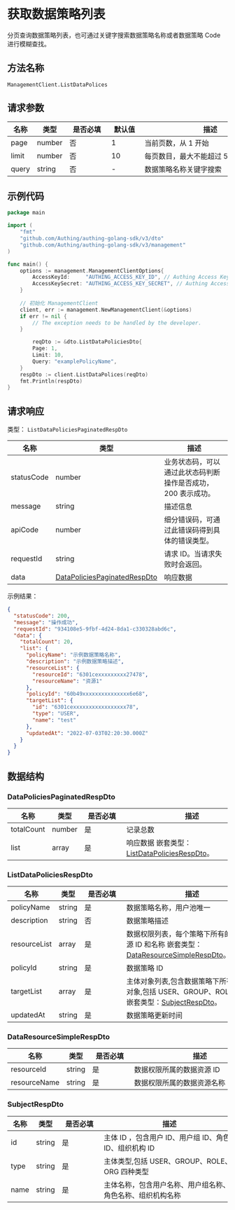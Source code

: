 # 获取数据策略列表

<!--
  警告⚠️：
  不要直接修改该文档，
  https://github.com/Authing/authing-docs-factory
  使用该项目进行生成
-->

<LastUpdated />

分页查询数据策略列表，也可通过关键字搜索数据策略名称或者数据策略 Code 进行模糊查找。

## 方法名称

`ManagementClient.ListDataPolices`

## 请求参数

| 名称 | 类型 | <div style="width:80px">是否必填</div> | <div style="width:60px">默认值</div> | <div style="width:300px">描述</div> | <div style="width:200px">示例值</div> |
| ---- | ---- | ---- | ---- | ---- | ---- |
 | page | number  | 否 | 1 | 当前页数，从 1 开始  | `1` |
 | limit | number  | 否 | 10 | 每页数目，最大不能超过 50，默认为 10  | `10` |
 | query | string  | 否 | - | 数据策略名称关键字搜索  | `examplePolicyName` |




## 示例代码

```go
package main

import (
	"fmt"
	"github.com/Authing/authing-golang-sdk/v3/dto"
	"github.com/Authing/authing-golang-sdk/v3/management"
)

func main() {
	options := management.ManagementClientOptions{
		AccessKeyId:     "AUTHING_ACCESS_KEY_ID", // Authing Access Key ID
		AccessKeySecret: "AUTHING_ACCESS_KEY_SECRET", // Authing Access Key Secret
	}
	
	// 初始化 ManagementClient
	client, err := management.NewManagementClient(&options)
	if err != nil {
		// The exception needs to be handled by the developer.
	}

		reqDto := &dto.ListDataPoliciesDto{
		Page: 1,
		Limit: 10,
		Query: "examplePolicyName",
	}
	respDto := client.ListDataPolices(reqDto)
	fmt.Println(respDto)
}
```




## 请求响应

类型： `ListDataPoliciesPaginatedRespDto`

| 名称 | 类型 | 描述 |
| ---- | ---- | ---- |
| statusCode | number | 业务状态码，可以通过此状态码判断操作是否成功，200 表示成功。 |
| message | string | 描述信息 |
| apiCode | number | 细分错误码，可通过此错误码得到具体的错误类型。 |
| requestId | string | 请求 ID。当请求失败时会返回。 |
| data | <a href="#DataPoliciesPaginatedRespDto">DataPoliciesPaginatedRespDto</a> | 响应数据 |



示例结果：

```json
{
  "statusCode": 200,
  "message": "操作成功",
  "requestId": "934108e5-9fbf-4d24-8da1-c330328abd6c",
  "data": {
    "totalCount": 20,
    "list": {
      "policyName": "示例数据策略名称",
      "description": "示例数据策略描述",
      "resourceList": {
        "resourceId": "6301cexxxxxxxxx27478",
        "resourceName": "资源1"
      },
      "policyId": "60b49xxxxxxxxxxxxxxx6e68",
      "targetList": {
        "id": "6301cexxxxxxxxxxxxxxxxx78",
        "type": "USER",
        "name": "test"
      },
      "updatedAt": "2022-07-03T02:20:30.000Z"
    }
  }
}
```

## 数据结构


### <a id="DataPoliciesPaginatedRespDto"></a> DataPoliciesPaginatedRespDto

| 名称 | 类型 | <div style="width:80px">是否必填</div> | <div style="width:300px">描述</div> | <div style="width:200px">示例值</div> |
| ---- |  ---- | ---- | ---- | ---- |
| totalCount | number | 是 | 记录总数   |  `20` |
| list | array | 是 | 响应数据 嵌套类型：<a href="#ListDataPoliciesRespDto">ListDataPoliciesRespDto</a>。  |  |


### <a id="ListDataPoliciesRespDto"></a> ListDataPoliciesRespDto

| 名称 | 类型 | <div style="width:80px">是否必填</div> | <div style="width:300px">描述</div> | <div style="width:200px">示例值</div> |
| ---- |  ---- | ---- | ---- | ---- |
| policyName | string | 是 | 数据策略名称，用户池唯一   |  `示例数据策略名称` |
| description | string | 否 | 数据策略描述   |  `示例数据策略描述` |
| resourceList | array | 是 | 数据权限列表，每个策略下所有的数据资源 ID 和名称 嵌套类型：<a href="#DataResourceSimpleRespDto">DataResourceSimpleRespDto</a>。  |  |
| policyId | string | 是 | 数据策略 ID   |  `60b49xxxxxxxxxxxxxxx6e68` |
| targetList | array | 是 | 主体对象列表,包含数据策略下所有的主体对象,包括 USER、GROUP、ROLE、ORG 嵌套类型：<a href="#SubjectRespDto">SubjectRespDto</a>。  |  |
| updatedAt | string | 是 | 数据策略更新时间   |  `2022-07-03T02:20:30.000Z` |


### <a id="DataResourceSimpleRespDto"></a> DataResourceSimpleRespDto

| 名称 | 类型 | <div style="width:80px">是否必填</div> | <div style="width:300px">描述</div> | <div style="width:200px">示例值</div> |
| ---- |  ---- | ---- | ---- | ---- |
| resourceId | string | 是 | 数据权限所属的数据资源 ID   |  `6301cexxxxxxxxx27478` |
| resourceName | string | 是 | 数据权限所属的数据资源名称   |  `资源1` |


### <a id="SubjectRespDto"></a> SubjectRespDto

| 名称 | 类型 | <div style="width:80px">是否必填</div> | <div style="width:300px">描述</div> | <div style="width:200px">示例值</div> |
| ---- |  ---- | ---- | ---- | ---- |
| id | string | 是 | 主体 ID ，包含用户 ID、用户组 ID、角色 ID、组织机构 ID   |  `6301cexxxxxxxxxxxxxxxxx78` |
| type | string | 是 | 主体类型,包括 USER、GROUP、ROLE、ORG 四种类型   | USER |
| name | string | 是 | 主体名称，包含用户名称、用户组名称、角色名称、组织机构名称   |  `test` |


